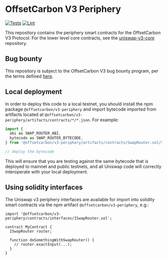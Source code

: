 # OffsetCarbon V3 Periphery

[![Tests](https://github.com/offset-labs/v3-periphery/workflows/Tests/badge.svg)](https://github.com/offset-labs/v3-periphery/actions?query=workflow%3ATests)
[![Lint](https://github.com/offset-labs/v3-periphery/workflows/Lint/badge.svg)](https://github.com/offset-labs/v3-periphery/actions?query=workflow%3ALint)

This repository contains the periphery smart contracts for the OffsetCarbon V3 Protocol.
For the lower level core contracts, see the [uniswap-v3-core](https://github.com/offset-labs/v3-core)
repository.

## Bug bounty

This repository is subject to the OffsetCarbon V3 bug bounty program,
per the terms defined [here](./bug-bounty.md).

## Local deployment

In order to deploy this code to a local testnet, you should install the npm package
`@offsetcarbon/v3-periphery`
and import bytecode imported from artifacts located at
`@offsetcarbon/v3-periphery/artifacts/contracts/*/*.json`.
For example:

```typescript
import {
  abi as SWAP_ROUTER_ABI,
  bytecode as SWAP_ROUTER_BYTECODE,
} from '@offsetcarbon/v3-periphery/artifacts/contracts/SwapRouter.sol/SwapRouter.json'

// deploy the bytecode
```

This will ensure that you are testing against the same bytecode that is deployed to
mainnet and public testnets, and all Uniswap code will correctly interoperate with
your local deployment.

## Using solidity interfaces

The Uniswap v3 periphery interfaces are available for import into solidity smart contracts
via the npm artifact `@offsetcarbon/v3-periphery`, e.g.:

```solidity
import '@offsetcarbon/v3-periphery/contracts/interfaces/ISwapRouter.sol';

contract MyContract {
  ISwapRouter router;

  function doSomethingWithSwapRouter() {
    // router.exactInput(...);
  }
}

```
